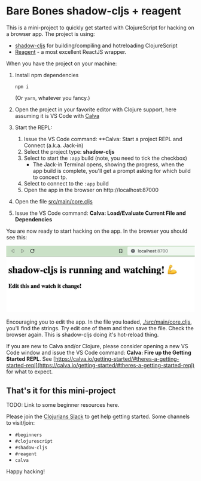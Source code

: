 # Bare Bones shadow-cljs + reagent

This is a mini-project to quickly get started with ClojureScript for hacking on a browser app. The project is using:

* [shadow-cljs](https://github.com/thheller/shadow-cljs) for building/compiling and hotreloading ClojureScript
* [Reagent](https://reagent-project.github.io/) - a most excellent ReactJS wrapper.

When you have the project on your machine:

1. Install npm dependencies
   ```
   npm i
   ```
   
   (Or `yarn`, whatever you fancy.)
1. Open the project in your favorite editor with Clojure support, here assuming it is VS Code with [Calva](https://calva.io/)
1. Start the REPL:
   1. Issue the VS Code command: **Calva: Start a project REPL and Connect (a.k.a. Jack-in)
   1. Select the project type: **shadow-cljs**
   1. Select to start the `:app` build (note, you need to tick the checkbox)
      * The Jack-in Terminal opens, showing the progress, when the app build is complete, you'll get a prompt asking for which build to concect tp.
   1. Select to connect to the `:app` build
   1. Open the app in the browser on http://localhost:87000
1. Open the file [src/main/core.cljs](src/main/core.cljs)
1. Issue the VS Code command: **Calva: Load/Evaluate Current File and Dependencies**

You are now ready to start hacking on the app. In the browser you should see this:

![](./shadow-app-running.jpg)

Encouraging you to edit the app. In the file you loaded, [./src/main/core.cljs](./src/main/core.cljs), you'll find the strings. Try edit one of them and then save the file. Check the browser again. This is shadow-cljs doing it's hot-reload thing.

If you are new to Calva and/or Clojure, please consider opening a new VS Code window and issue the VS Code command: **Calva: Fire up the Getting Started REPL**. See [https://calva.io/getting-started/#theres-a-getting-started-repl](https://calva.io/getting-started/#theres-a-getting-started-repl) for what to expect.

## That's it for this mini-project

TODO: Link to some beginner resources here.

Please join the [Clojurians Slack](http://clojurians.net) to get help getting started. Some channels to visit/join:
* `#beginners`
* `#clojurescript`
* `#shadow-cljs`
* `#reagent`
* `calva`

Happy hacking!
